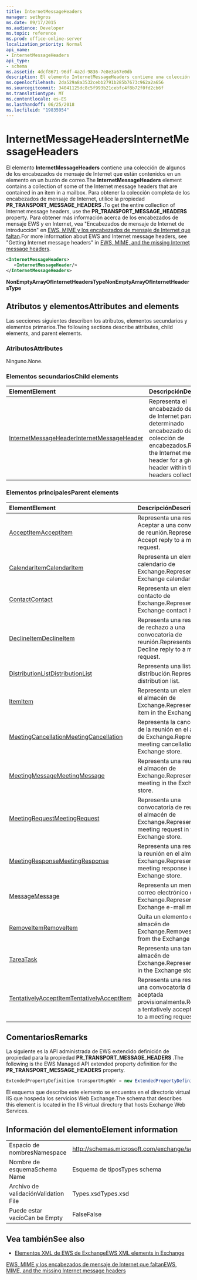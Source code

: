 ```yaml
---
title: InternetMessageHeaders
manager: sethgros
ms.date: 09/17/2015
ms.audience: Developer
ms.topic: reference
ms.prod: office-online-server
localization_priority: Normal
api_name:
- InternetMessageHeaders
api_type:
- schema
ms.assetid: 4dcf8671-96df-4a2d-9836-7e8e3a67e0db
description: El elemento InternetMessageHeaders contiene una colección de algunos de los encabezados de mensaje de Internet que están contenidos en un elemento en un buzón de correo. Para obtener la colección completa de los encabezados de mensaje de Internet, utilice la propiedad PR_TRANSPORT_MESSAGE_HEADERS. Para obtener más información acerca de EWS y encabezados de mensajes de Internet, headersin de mensaje de Internet seeGetting EWS, MIME y los encabezados de mensaje de Internet que faltan.
ms.openlocfilehash: 2da529a8a3532cebb2791b285b7673c962a2a656
ms.sourcegitcommit: 34041125dc8c5f993b21cebfc4f8b72f0fd2cb6f
ms.translationtype: MT
ms.contentlocale: es-ES
ms.lasthandoff: 06/25/2018
ms.locfileid: "19835954"
---
```

# <a name="internetmessageheaders"></a><span data-ttu-id="9dd9e-105">InternetMessageHeaders</span><span class="sxs-lookup"><span data-stu-id="9dd9e-105">InternetMessageHeaders</span></span>

<span data-ttu-id="9dd9e-106">El elemento **InternetMessageHeaders** contiene una colección de algunos de los encabezados de mensaje de Internet que están contenidos en un elemento en un buzón de correo.</span><span class="sxs-lookup"><span data-stu-id="9dd9e-106">The **InternetMessageHeaders** element contains a collection of some of the Internet message headers that are contained in an item in a mailbox.</span></span> <span data-ttu-id="9dd9e-107">Para obtener la colección completa de los encabezados de mensaje de Internet, utilice la propiedad **PR_TRANSPORT_MESSAGE_HEADERS** .</span><span class="sxs-lookup"><span data-stu-id="9dd9e-107">To get the entire collection of Internet message headers, use the **PR_TRANSPORT_MESSAGE_HEADERS** property.</span></span> <span data-ttu-id="9dd9e-108">Para obtener más información acerca de los encabezados de mensaje EWS y en Internet, vea "Encabezados de mensaje de Internet de introducción" en [EWS, MIME y los encabezados de mensaje de Internet que faltan](http://msdn.microsoft.com/en-us/library/exchange/hh545614%28v=exchg.140%29.aspx).</span><span class="sxs-lookup"><span data-stu-id="9dd9e-108">For more information about EWS and Internet message headers, see "Getting Internet message headers" in [EWS, MIME, and the missing Internet message headers](http://msdn.microsoft.com/en-us/library/exchange/hh545614%28v=exchg.140%29.aspx).</span></span>
  
```XML
<InternetMessageHeaders>
   <InternetMessageHeader/>
</InternetMessageHeaders>
```

 <span data-ttu-id="9dd9e-109">**NonEmptyArrayOfInternetHeadersType**</span><span class="sxs-lookup"><span data-stu-id="9dd9e-109">**NonEmptyArrayOfInternetHeadersType**</span></span>
## <a name="attributes-and-elements"></a><span data-ttu-id="9dd9e-110">Atributos y elementos</span><span class="sxs-lookup"><span data-stu-id="9dd9e-110">Attributes and elements</span></span>

<span data-ttu-id="9dd9e-111">Las secciones siguientes describen los atributos, elementos secundarios y elementos primarios.</span><span class="sxs-lookup"><span data-stu-id="9dd9e-111">The following sections describe attributes, child elements, and parent elements.</span></span>
  
### <a name="attributes"></a><span data-ttu-id="9dd9e-112">Atributos</span><span class="sxs-lookup"><span data-stu-id="9dd9e-112">Attributes</span></span>

<span data-ttu-id="9dd9e-113">Ninguno.</span><span class="sxs-lookup"><span data-stu-id="9dd9e-113">None.</span></span>
  
### <a name="child-elements"></a><span data-ttu-id="9dd9e-114">Elementos secundarios</span><span class="sxs-lookup"><span data-stu-id="9dd9e-114">Child elements</span></span>

|<span data-ttu-id="9dd9e-115">**Element**</span><span class="sxs-lookup"><span data-stu-id="9dd9e-115">**Element**</span></span>|<span data-ttu-id="9dd9e-116">**Descripción**</span><span class="sxs-lookup"><span data-stu-id="9dd9e-116">**Description**</span></span>|
|:-----|:-----|
|[<span data-ttu-id="9dd9e-117">InternetMessageHeader</span><span class="sxs-lookup"><span data-stu-id="9dd9e-117">InternetMessageHeader</span></span>](internetmessageheader.md) <br/> |<span data-ttu-id="9dd9e-118">Representa el encabezado del mensaje de Internet para un determinado encabezado dentro de la colección de encabezados.</span><span class="sxs-lookup"><span data-stu-id="9dd9e-118">Represents the Internet message header for a given header within the headers collection.</span></span>  <br/> |
   
### <a name="parent-elements"></a><span data-ttu-id="9dd9e-119">Elementos principales</span><span class="sxs-lookup"><span data-stu-id="9dd9e-119">Parent elements</span></span>

|<span data-ttu-id="9dd9e-120">**Element**</span><span class="sxs-lookup"><span data-stu-id="9dd9e-120">**Element**</span></span>|<span data-ttu-id="9dd9e-121">**Descripción**</span><span class="sxs-lookup"><span data-stu-id="9dd9e-121">**Description**</span></span>|
|:-----|:-----|
|[<span data-ttu-id="9dd9e-122">AcceptItem</span><span class="sxs-lookup"><span data-stu-id="9dd9e-122">AcceptItem</span></span>](acceptitem.md) <br/> |<span data-ttu-id="9dd9e-123">Representa una respuesta a Aceptar a una convocatoria de reunión.</span><span class="sxs-lookup"><span data-stu-id="9dd9e-123">Represents an Accept reply to a meeting request.</span></span>  <br/> |
|[<span data-ttu-id="9dd9e-124">CalendarItem</span><span class="sxs-lookup"><span data-stu-id="9dd9e-124">CalendarItem</span></span>](calendaritem.md) <br/> |<span data-ttu-id="9dd9e-125">Representa un elemento de calendario de Exchange.</span><span class="sxs-lookup"><span data-stu-id="9dd9e-125">Represents an Exchange calendar item.</span></span>  <br/> |
|[<span data-ttu-id="9dd9e-126">Contact</span><span class="sxs-lookup"><span data-stu-id="9dd9e-126">Contact</span></span>](contact.md) <br/> |<span data-ttu-id="9dd9e-127">Representa un elemento de contacto de Exchange.</span><span class="sxs-lookup"><span data-stu-id="9dd9e-127">Represents an Exchange contact item.</span></span>  <br/> |
|[<span data-ttu-id="9dd9e-128">DeclineItem</span><span class="sxs-lookup"><span data-stu-id="9dd9e-128">DeclineItem</span></span>](declineitem.md) <br/> |<span data-ttu-id="9dd9e-129">Representa una respuesta de rechazo a una convocatoria de reunión.</span><span class="sxs-lookup"><span data-stu-id="9dd9e-129">Represents a Decline reply to a meeting request.</span></span>  <br/> |
|[<span data-ttu-id="9dd9e-130">DistributionList</span><span class="sxs-lookup"><span data-stu-id="9dd9e-130">DistributionList</span></span>](distributionlist.md) <br/> |<span data-ttu-id="9dd9e-131">Representa una lista de distribución.</span><span class="sxs-lookup"><span data-stu-id="9dd9e-131">Represents a distribution list.</span></span>  <br/> |
|[<span data-ttu-id="9dd9e-132">Item</span><span class="sxs-lookup"><span data-stu-id="9dd9e-132">Item</span></span>](item.md) <br/> |<span data-ttu-id="9dd9e-133">Representa un elemento en el almacén de Exchange.</span><span class="sxs-lookup"><span data-stu-id="9dd9e-133">Represents an item in the Exchange store.</span></span>  <br/> |
|[<span data-ttu-id="9dd9e-134">MeetingCancellation</span><span class="sxs-lookup"><span data-stu-id="9dd9e-134">MeetingCancellation</span></span>](meetingcancellation.md) <br/> |<span data-ttu-id="9dd9e-135">Representa la cancelación de la reunión en el almacén de Exchange.</span><span class="sxs-lookup"><span data-stu-id="9dd9e-135">Represents a meeting cancellation in the Exchange store.</span></span>  <br/> |
|[<span data-ttu-id="9dd9e-136">MeetingMessage</span><span class="sxs-lookup"><span data-stu-id="9dd9e-136">MeetingMessage</span></span>](meetingmessage.md) <br/> |<span data-ttu-id="9dd9e-137">Representa una reunión en el almacén de Exchange.</span><span class="sxs-lookup"><span data-stu-id="9dd9e-137">Represents a meeting in the Exchange store.</span></span>  <br/> |
|[<span data-ttu-id="9dd9e-138">MeetingRequest</span><span class="sxs-lookup"><span data-stu-id="9dd9e-138">MeetingRequest</span></span>](meetingrequest.md) <br/> |<span data-ttu-id="9dd9e-139">Representa una convocatoria de reunión en el almacén de Exchange.</span><span class="sxs-lookup"><span data-stu-id="9dd9e-139">Represents a meeting request in the Exchange store.</span></span>  <br/> |
|[<span data-ttu-id="9dd9e-140">MeetingResponse</span><span class="sxs-lookup"><span data-stu-id="9dd9e-140">MeetingResponse</span></span>](meetingresponse.md) <br/> |<span data-ttu-id="9dd9e-141">Representa una respuesta a la reunión en el almacén de Exchange.</span><span class="sxs-lookup"><span data-stu-id="9dd9e-141">Represents a meeting response in the Exchange store.</span></span>  <br/> |
|[<span data-ttu-id="9dd9e-142">Message</span><span class="sxs-lookup"><span data-stu-id="9dd9e-142">Message</span></span>](message-ex15websvcsotherref.md) <br/> |<span data-ttu-id="9dd9e-143">Representa un mensaje de correo electrónico de Exchange.</span><span class="sxs-lookup"><span data-stu-id="9dd9e-143">Represents an Exchange e-mail message.</span></span>  <br/> |
|[<span data-ttu-id="9dd9e-144">RemoveItem</span><span class="sxs-lookup"><span data-stu-id="9dd9e-144">RemoveItem</span></span>](removeitem.md) <br/> |<span data-ttu-id="9dd9e-145">Quita un elemento desde el almacén de Exchange.</span><span class="sxs-lookup"><span data-stu-id="9dd9e-145">Removes an item from the Exchange store.</span></span>  <br/> |
|[<span data-ttu-id="9dd9e-146">Tarea</span><span class="sxs-lookup"><span data-stu-id="9dd9e-146">Task</span></span>](task.md) <br/> |<span data-ttu-id="9dd9e-147">Representa una tarea en el almacén de Exchange.</span><span class="sxs-lookup"><span data-stu-id="9dd9e-147">Represents a task in the Exchange store.</span></span>  <br/> |
|[<span data-ttu-id="9dd9e-148">TentativelyAcceptItem</span><span class="sxs-lookup"><span data-stu-id="9dd9e-148">TentativelyAcceptItem</span></span>](tentativelyacceptitem.md) <br/> |<span data-ttu-id="9dd9e-149">Representa una respuesta a una convocatoria de reunión aceptada provisionalmente.</span><span class="sxs-lookup"><span data-stu-id="9dd9e-149">Represents a tentatively accepted reply to a meeting request.</span></span>  <br/> |
   
## <a name="remarks"></a><span data-ttu-id="9dd9e-150">Comentarios</span><span class="sxs-lookup"><span data-stu-id="9dd9e-150">Remarks</span></span>

<span data-ttu-id="9dd9e-151">La siguiente es la API administrada de EWS extendido definición de propiedad para la propiedad **PR_TRANSPORT_MESSAGE_HEADERS** .</span><span class="sxs-lookup"><span data-stu-id="9dd9e-151">The following is the EWS Managed API extended property definition for the **PR_TRANSPORT_MESSAGE_HEADERS** property.</span></span> 
  
```cs
ExtendedPropertyDefinition transportMsgHdr = new ExtendedPropertyDefinition(0x007D, MapiPropertyType.String);
```

<span data-ttu-id="9dd9e-152">El esquema que describe este elemento se encuentra en el directorio virtual IIS que hospeda los servicios Web Exchange.</span><span class="sxs-lookup"><span data-stu-id="9dd9e-152">The schema that describes this element is located in the IIS virtual directory that hosts Exchange Web Services.</span></span>
  
## <a name="element-information"></a><span data-ttu-id="9dd9e-153">Información del elemento</span><span class="sxs-lookup"><span data-stu-id="9dd9e-153">Element information</span></span>

|||
|:-----|:-----|
|<span data-ttu-id="9dd9e-154">Espacio de nombres</span><span class="sxs-lookup"><span data-stu-id="9dd9e-154">Namespace</span></span>  <br/> |http://schemas.microsoft.com/exchange/services/2006/types  <br/> |
|<span data-ttu-id="9dd9e-155">Nombre de esquema</span><span class="sxs-lookup"><span data-stu-id="9dd9e-155">Schema Name</span></span>  <br/> |<span data-ttu-id="9dd9e-156">Esquema de tipos</span><span class="sxs-lookup"><span data-stu-id="9dd9e-156">Types schema</span></span>  <br/> |
|<span data-ttu-id="9dd9e-157">Archivo de validación</span><span class="sxs-lookup"><span data-stu-id="9dd9e-157">Validation File</span></span>  <br/> |<span data-ttu-id="9dd9e-158">Types.xsd</span><span class="sxs-lookup"><span data-stu-id="9dd9e-158">Types.xsd</span></span>  <br/> |
|<span data-ttu-id="9dd9e-159">Puede estar vacío</span><span class="sxs-lookup"><span data-stu-id="9dd9e-159">Can be Empty</span></span>  <br/> |<span data-ttu-id="9dd9e-160">False</span><span class="sxs-lookup"><span data-stu-id="9dd9e-160">False</span></span>  <br/> |
   
## <a name="see-also"></a><span data-ttu-id="9dd9e-161">Vea también</span><span class="sxs-lookup"><span data-stu-id="9dd9e-161">See also</span></span>



- [<span data-ttu-id="9dd9e-162">Elementos XML de EWS de Exchange</span><span class="sxs-lookup"><span data-stu-id="9dd9e-162">EWS XML elements in Exchange</span></span>](ews-xml-elements-in-exchange.md)


[<span data-ttu-id="9dd9e-163">EWS, MIME y los encabezados de mensaje de Internet que faltan</span><span class="sxs-lookup"><span data-stu-id="9dd9e-163">EWS, MIME, and the missing Internet message headers</span></span>](http://msdn.microsoft.com/en-us/library/exchange/hh545614%28v=exchg.140%29.aspx)

